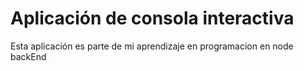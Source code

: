# Aplicación de consola interactiva

Esta aplicación es parte de mi aprendizaje en programacion en node backEnd



